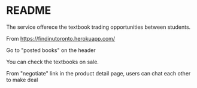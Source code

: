 # README

The service offerece the textbook trading opportunities between students.

From https://findinutoronto.herokuapp.com/

Go to "posted books" on the header

You can check the textbooks on sale.

From "negotiate" link in the product detail page, users can chat each other to make deal

